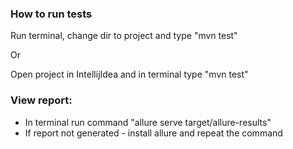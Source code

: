 ### How to run tests

Run terminal, change dir to project and type "mvn test"

 Or

Open project in IntellijIdea and in terminal type "mvn test"

### View report:

* In terminal run command "allure serve target/allure-results"
* If report not generated - install allure and repeat the command
